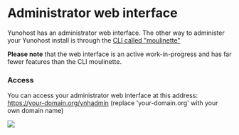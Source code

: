 # Administrator web interface

Yunohost has an administrator web interface. The other way to administer your Yunohost install is through the [CLI called "moulinette"](#/moulinette_fr)

**Please note** that the web interface is an active work-in-progress and has far fewer features than the CLI moulinette.

### Access

You can access your administrator web interface at this address: https://your-domain.org/ynhadmin (replace 'your-domain.org' with your own domain name)

<div class="text-center"><img src="http://pix.toile-libre.org/upload/original/1385468349.png"></div>
